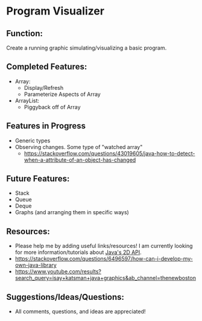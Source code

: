 # Program Visualizer

## Function:
Create a running graphic simulating/visualizing a basic program.

## Completed Features:
- Array:
    - Display/Refresh
    - Parameterize Aspects of Array
- ArrayList:
    - Piggyback off of Array

## Features in Progress
- Generic types
- Observing changes. Some type of "watched array"
  - https://stackoverflow.com/questions/43019605/java-how-to-detect-when-a-attribute-of-an-object-has-changed

## Future Features:
- Stack
- Queue
- Deque
- Graphs (and arranging them in specific ways)
## Resources:
- Please help me by adding useful links/resources! I am currently looking for more information/tutorials about [Java's 2D API](https://docs.oracle.com/javase/tutorial/2d/index.html).
- https://stackoverflow.com/questions/6496597/how-can-i-develop-my-own-java-library
- https://www.youtube.com/results?search_query=isay+katsman+java+graphics&ab_channel=thenewboston

## Suggestions/Ideas/Questions:
- All comments, questions, and ideas are appreciated!
